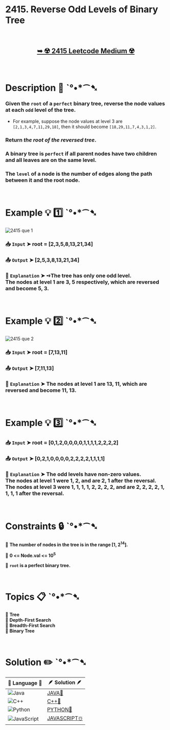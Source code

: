# 2415. Reverse Odd Levels of Binary Tree

</br>

<h2 align="center"> 

<a href="https://leetcode.com/problems/reverse-odd-levels-of-binary-tree/description/?envType=daily-question&envId=2024-12-20"><strong>➥ ☢️ 2415 Leetcode Medium ☢️ </strong></a>
</h2>

</br>

# Description 📜 ˋ°•*⁀➷

### Given the `root` of a `perfect` binary tree, reverse the node values at each `odd` level of the tree.

- For example, suppose the node values at level 3 are `[2,1,3,4,7,11,29,18]`, then it should become `[18,29,11,7,4,3,1,2]`.

### Return *the root of the reversed tree*.

### A binary tree is `perfect` if all parent nodes have two children and all leaves are on the same level.

### The `level` of a node is the number of edges along the path between it and the root node.

</br>

# Example 💡 1️⃣ ˋ°•*⁀➷

![2415 que 1](https://github.com/user-attachments/assets/efee024a-e9ce-4f77-a13d-ab40c8968635)

  ### 📥 `Input`  ➤  root = [2,3,5,8,13,21,34]

  ### 📤 `Output`  ➤  [2,5,3,8,13,21,34]

  ### 🔦 `Explanation`  ➤ ➺The tree has only one odd level. </br> The nodes at level 1 are 3, 5 respectively, which are reversed and become 5, 3.

</br>

# Example 💡 2️⃣ ˋ°•*⁀➷

![2415 que 2](https://github.com/user-attachments/assets/d17c277b-5902-46f2-9e5a-c60bc2476714)

  ### 📥 `Input` ➤ root = [7,13,11]

  ### 📤 `Output`  ➤ [7,11,13]

  ### 🔦 `Explanation` ➤ The nodes at level 1 are 13, 11, which are reversed and become 11, 13.

</br>

# Example 💡 3️⃣ ˋ°•*⁀➷

  ### 📥 `Input` ➤ root = [0,1,2,0,0,0,0,1,1,1,1,2,2,2,2]

  ### 📤 `Output`  ➤ [0,2,1,0,0,0,0,2,2,2,2,1,1,1,1]

  ### 🔦 `Explanation`  ➤ The odd levels have non-zero values. </br> The nodes at level 1 were 1, 2, and are 2, 1 after the reversal. </br> The nodes at level 3 were 1, 1, 1, 1, 2, 2, 2, 2, and are 2, 2, 2, 2, 1, 1, 1, 1 after the reversal.

</br>

# Constraints 🔒 ˋ°•*⁀➷

🔹 **The number of nodes in the tree is in the range [1, 2<sup>14</sup>].** </br>

🔹 **0 <= Node.val <= 10<sup>5</sup>** </br>

🔹 **`root` is a perfect binary tree.** </br>

</br>

# Topics 📋 ˋ°•*⁀➷

🔸 **Tree**  </br>
🔸 **Depth-First Search**  </br>
🔸 **Breadth-First Search**  </br>
🔸 **Binary Tree**  </br>

</br>

# Solution ✏️ ˋ°•*⁀➷

| 📒 Language 📒  | 🪶 Solution 🪶 |
| ------------- | ------------- |
|  ![Java](https://img.shields.io/badge/java-%23ED8B00.svg?style=for-the-badge&logo=openjdk&logoColor=white)  | [JAVA🍁](https://github.com/Prakhar-002/LEETCODE/blob/main/%F0%9F%93%9C%20Daily%20Challange%20%F0%9F%92%A1/12%20December%20%F0%9F%90%BB%E2%80%8D%E2%9D%84%EF%B8%8F%202024/20%20-%2012%20-%202024%20---%202415.%20Reverse%20Odd%20Levels%20of%20Binary%20Tree%20%E2%98%83%EF%B8%8F%20%F0%9F%8D%81%20%F0%9F%8D%B0%20%F0%9F%8E%B2/%F0%9F%8D%81JAVA%20-%202415.%20Reverse%20Odd%20Levels%20of%20Binary%20Tree.java) |
|  ![C++](https://img.shields.io/badge/c++-%2300599C.svg?style=for-the-badge&logo=c%2B%2B&logoColor=white)  | [C++🎲](https://github.com/Prakhar-002/LEETCODE/blob/main/%F0%9F%93%9C%20Daily%20Challange%20%F0%9F%92%A1/12%20December%20%F0%9F%90%BB%E2%80%8D%E2%9D%84%EF%B8%8F%202024/20%20-%2012%20-%202024%20---%202415.%20Reverse%20Odd%20Levels%20of%20Binary%20Tree%20%E2%98%83%EF%B8%8F%20%F0%9F%8D%81%20%F0%9F%8D%B0%20%F0%9F%8E%B2/%F0%9F%8E%B2CPP%20-%202415.%20Reverse%20Odd%20Levels%20of%20Binary%20Tree.cpp)  |
|  ![Python](https://img.shields.io/badge/python-3670A0?style=for-the-badge&logo=python&logoColor=ffdd54)    | [PYTHON🍰](https://github.com/Prakhar-002/LEETCODE/blob/main/%F0%9F%93%9C%20Daily%20Challange%20%F0%9F%92%A1/12%20December%20%F0%9F%90%BB%E2%80%8D%E2%9D%84%EF%B8%8F%202024/20%20-%2012%20-%202024%20---%202415.%20Reverse%20Odd%20Levels%20of%20Binary%20Tree%20%E2%98%83%EF%B8%8F%20%F0%9F%8D%81%20%F0%9F%8D%B0%20%F0%9F%8E%B2/%F0%9F%8D%B0PYTHON%20-%202415.%20Reverse%20Odd%20Levels%20of%20Binary%20Tree.py) |
| ![JavaScript](https://img.shields.io/badge/javascript-%23323330.svg?style=for-the-badge&logo=javascript&logoColor=%23F7DF1E)   | [JAVASCRIPT☃️](https://github.com/Prakhar-002/LEETCODE/blob/main/%F0%9F%93%9C%20Daily%20Challange%20%F0%9F%92%A1/12%20December%20%F0%9F%90%BB%E2%80%8D%E2%9D%84%EF%B8%8F%202024/20%20-%2012%20-%202024%20---%202415.%20Reverse%20Odd%20Levels%20of%20Binary%20Tree%20%E2%98%83%EF%B8%8F%20%F0%9F%8D%81%20%F0%9F%8D%B0%20%F0%9F%8E%B2/%E2%98%83%EF%B8%8FJAVASCRIPT%20-%202415.%20Reverse%20Odd%20Levels%20of%20Binary%20Tree.js) |
